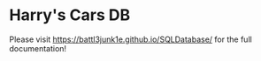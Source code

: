 # **Harry's Cars DB**
Please visit https://battl3junk1e.github.io/SQLDatabase/ for the full documentation!
